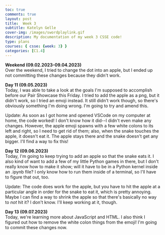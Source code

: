 ```yaml
---
toc: true
comments: true
layout: post
title:  Week 3
subtitle: Katelyn Gelle
cover-img: /images/swordplaylink.gif
description: My documentation of my week 3 CSSE code!
type: plans
courses: { csse: {week: 3} }
categories: [C1.4]
---
```


**Weekend (09.02.2023-09.04.2023)**  
Over the weekend, I tried to change the dot into an apple, but I ended up not committing these changes because they didn't work.

**Day 11 (09.05.2023)**  
Today, I was able to take a look at the goals I'm supposed to accomplish before our Pair Showcase this Friday. I tried to add the apple as a png, but it didn't work, so I tried an emoji instead. It still didn't work though, so there's obviously something I'm doing wrong. I'm going to try and amend this.  

Update: As soon as I got home and opened VSCode on my computer at home, the code worked! I don't know how it did--I didn't even make any changes. However, the apple emoji spawns with a few white colons to its left and right, so I need to get rid of them; also, when the snake touches the apple, it doesn't eat it. The apple stays there and the snake doesn't get any bigger. I'll find a way to fix this!  

**Day 12 (09.06.2023)**  
Today, I'm going to keep trying to add an apple so that the snake eats it. I also kind of want to add a few of my little Python games in there, but I don't really know how to make it show; will it have to be in a Python kernel inside an .ipynb file? I only know how to run them inside of a terminal, so I'll have to figure that out, too.  

Update: The code does work for the apple, but you have to hit the apple at a particular angle in order for the snake to eat it, which is pretty annoying. Maybe I can find a way to shrink the apple so that there's basically no way to *not* hit it? I don't know. I'll keep working at it, though.  

**Day 13 (09.07.2023)**  
Today, we're learning more about JavaScript and HTML. I also think I figured out how to remove the white colon things from the emoji! I'm going to commit these changes now.